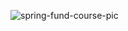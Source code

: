 
![spring-fund-course-pic](https://github.com/user-attachments/assets/93cb39c6-fc7a-45d3-8548-614715de4638)
